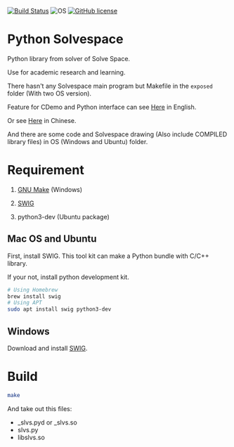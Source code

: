 [![Build Status](https://travis-ci.org/KmolYuan/python-solvespace.svg)](https://travis-ci.org/KmolYuan/python-solvespace)
![OS](https://img.shields.io/badge/OS-Windows%2C%20Mac%20OS%2C%20Ubuntu-blue.svg)
[![GitHub license](https://img.shields.io/badge/license-AGPLv3-blue.svg)](https://raw.githubusercontent.com/KmolYuan/python-solvespace/master/LICENSE)

Python Solvespace
===

Python library from solver of Solve Space. 

Use for academic research and learning.

There hasn't any Solvespace main program but Makefile in the `exposed` folder (With two OS version).

Feature for CDemo and Python interface can see [Here](http://project.mde.tw/blog/slvs-library-functions.html) in English.

Or see [Here](http://project.mde.tw/blog/slvs-cheng-shi-ku-han-shi.html) in Chinese.

And there are some code and Solvespace drawing (Also include COMPILED library files) in OS (Windows and Ubuntu) folder.

Requirement
===

1. [GNU Make] (Windows)

1. [SWIG]

1. python3-dev (Ubuntu package)

Mac OS and Ubuntu
---

First, install SWIG. This tool kit can make a Python bundle with C/C++ library.

If your not, install python development kit.

```bash
# Using Homebrew
brew install swig
# Using APT
sudo apt install swig python3-dev
```

Windows
---

Download and install [SWIG](http://www.swig.org/download.html).

Build
===

```bash
make
```

And take out this files:

* _slvs.pyd or _slvs.so
* slvs.py
* libslvs.so

[GNU Make]: https://sourceforge.net/projects/mingw-w64/files/latest/download?source=files
[SWIG]: http://www.swig.org/download.html
